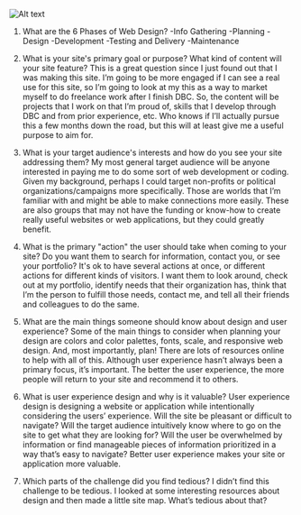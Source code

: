 ![Alt text](/path/to/Site_Map.png)


1.	What are the 6 Phases of Web Design?
-Info Gathering
-Planning
-Design
-Development
-Testing and Delivery
-Maintenance

2.	What is your site's primary goal or purpose? What kind of content will your site feature?
This is a great question since I just found out that I was making this site. I’m going to be more engaged if I can see a real use for this site, so I’m going to look at my this as a way to market myself to do freelance work after I finish DBC. So, the content will be projects that I work on that I’m proud of, skills that I develop through DBC and from prior experience, etc. Who knows if I’ll actually pursue this a few months down the road, but this will at least give me a useful purpose to aim for.

3.	What is your target audience's interests and how do you see your site addressing them?
My most general target audience will be anyone interested in paying me to do some sort of web development or coding. Given my background, perhaps I could target non-profits or political organizations/campaigns more specifically. Those are worlds that I’m familiar with and might be able to make connections more easily. These are also groups that may not have the funding or know-how to create really useful websites or web applications, but they could greatly benefit.

4.	What is the primary "action" the user should take when coming to your site? Do you want them to search for information, contact you, or see your portfolio? It's ok to have several actions at once, or different actions for different kinds of visitors.
I want them to look around, check out at my portfolio, identify needs that their organization has, think that I’m the person to fulfill those needs, contact me, and tell all their friends and colleagues to do the same.

5.	What are the main things someone should know about design and user experience?
Some of the main things to consider when planning your design are colors and color palettes, fonts, scale, and responsive web design. And, most importantly, plan! There are lots of resources online to help with all of this. Although user experience hasn’t always been a primary focus, it’s important. The better the user experience, the more people will return to your site and recommend it to others.

6.	What is user experience design and why is it valuable? 
User experience design is designing a website or application while intentionally considering the users’ experience. Will the site be pleasant or difficult to navigate?  Will the target audience intuitively know where to go on the site to get what they are looking for? Will the user be overwhelmed by information or find manageable pieces of information prioritized in a way that’s easy to navigate? Better user experience makes your site or application more valuable.

7.	Which parts of the challenge did you find tedious?
I didn’t find this challenge to be tedious. I looked at some interesting resources about design and then made a little site map. What’s tedious about that?
